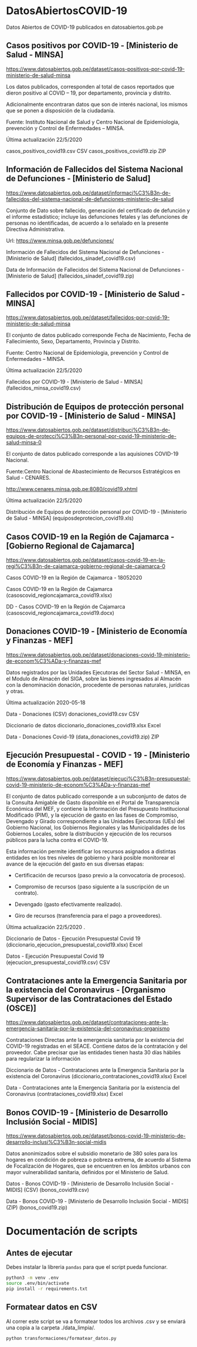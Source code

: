 # DatosAbiertosCOVID-19
 Datos Abiertos de COVID-19 publicados en datosabiertos.gob.pe

## Casos positivos por COVID-19 - [Ministerio de Salud - MINSA]
https://www.datosabiertos.gob.pe/dataset/casos-positivos-por-covid-19-ministerio-de-salud-minsa

Los datos publicados, corresponden al total de casos reportados que dieron positivo al COVID – 19, por departamento, provincia y distrito.

Adicionalmente encontraran datos que son de interés nacional, los mismos que se ponen a disposición de la ciudadanía.

Fuente: Instituto Nacional de Salud y Centro Nacional de Epidemiologia, prevención y Control de Enfermedades – MINSA.

Última actualización 22/5/2020

casos_positivos_covid19.csv CSV
casos_positivos_covid19.zip ZIP


## Información de Fallecidos del Sistema Nacional de Defunciones - [Ministerio de Salud]
https://www.datosabiertos.gob.pe/dataset/informaci%C3%B3n-de-fallecidos-del-sistema-nacional-de-defunciones-ministerio-de-salud

Conjunto de Dato sobre fallecido, generación del certificado de defunción y el informe estadístico; incluye las defunciones fetales y las defunciones de personas no identificadas, de acuerdo a lo señalado en la presente Directiva Administrativa.

Url: https://www.minsa.gob.pe/defunciones/

Información de Fallecidos del Sistema Nacional de Defunciones - [Ministerio de Salud] (fallecidos_sinadef_covid19.csv)

Data de Información de Fallecidos del Sistema Nacional de Defunciones - [Ministerio de Salud] (fallecidos_sinadef_covid19.zip)


## Fallecidos por COVID-19 - [Ministerio de Salud - MINSA]
https://www.datosabiertos.gob.pe/dataset/fallecidos-por-covid-19-ministerio-de-salud-minsa

El conjunto de datos publicado corresponde Fecha de Nacimiento, Fecha de Fallecimiento, Sexo, Departamento, Provincia y Distrito.

Fuente: Centro Nacional de Epidemiologia, prevención y Control de Enfermedades – MINSA.

Última actualización 22/5/2020

Fallecidos por COVID-19 - [Ministerio de Salud - MINSA] (fallecidos_minsa_covid19.csv)


## Distribución de Equipos de protección personal por COVID-19 - [Ministerio de Salud - MINSA]
https://www.datosabiertos.gob.pe/dataset/distribuci%C3%B3n-de-equipos-de-protecci%C3%B3n-personal-por-covid-19-ministerio-de-salud-minsa-0

El conjunto de datos publicado corresponde a las aquisiones COVID-19 Nacional.

Fuente:Centro Nacional de Abastecimiento de Recursos Estratégicos en Salud - CENARES.

http://www.cenares.minsa.gob.pe:8080/covid19.xhtml

Última actualización 22/5/2020

Distribución de Equipos de protección personal por COVID-19 - [Ministerio de Salud - MINSA] (equiposdeprotecion_covid19.xls)


## Casos COVID-19 en la Región de Cajamarca - [Gobierno Regional de Cajamarca]
https://www.datosabiertos.gob.pe/dataset/casos-covid-19-en-la-regi%C3%B3n-de-cajamarca-gobierno-regional-de-cajamarca-0

Casos COVID-19 en la Región de Cajamarca - 18052020

Casos COVID-19 en la Región de Cajamarca (casoscovid_regioncajamarca_covid19.xlsx)

DD - Casos COVID-19 en la Región de Cajamarca (casoscovid_regioncajamarca_covid19.docx)


## Donaciones COVID-19 - [Ministerio de Economía y Finanzas - MEF]
https://www.datosabiertos.gob.pe/dataset/donaciones-covid-19-ministerio-de-econom%C3%ADa-y-finanzas-mef

Datos registrados por las Unidades Ejecutoras del Sector Salud - MINSA, en el Modulo de Almacén del SIGA, sobre las bienes ingresados al Almacén con la denominación donación, procedente de personas naturales, jurídicas y otras.

Última actualización 2020-05-18

Data - Donaciones (CSV)
donaciones_covid19.csv CSV

Diccionario de datos
diccionario_donaciones_covid19.xlsx Excel

Data - Donaciones Covid-19 (data_donaciones_covid19.zip) ZIP


## Ejecución Presupuestal - COVID - 19 - [Ministerio de Economía y Finanzas - MEF]
https://www.datosabiertos.gob.pe/dataset/ejecuci%C3%B3n-presupuestal-covid-19-ministerio-de-econom%C3%ADa-y-finanzas-mef


El conjunto de datos publicado corresponde a un subconjunto de datos de la Consulta Amigable de Gasto disponible en el Portal de Transparencia Económica del MEF, y contiene la Información del Presupuesto Institucional Modificado (PIM), y la ejecución de gasto en las fases de Compromiso, Devengado y Girado correspondiente a las Unidades Ejecutoras (UEs) del Gobierno Nacional, los Gobiernos Regionales y las Municipalidades de los Gobiernos Locales, sobre la distribución y ejecución de los recursos públicos para la lucha contra el COVID-19.

Esta información permite identificar los recursos asignados a distintas entidades en los tres niveles de gobierno y hará posible monitorear el avance de la ejecución del gasto en sus diversas etapas:

- Certificación de recursos (paso previo a la convocatoria de procesos).

- Compromiso de recursos (paso siguiente a la suscripción de un contrato).

- Devengado (gasto efectivamente realizado).

- Giro de recursos (transferencia para el pago a proveedores).

Última actualización 22/5/2020 .


Diccionario de Datos - Ejecución Presupuestal Covid 19 (diccionario_ejecucion_presupuestal_covid19.xlsx) Excel

Datos - Ejecución Presupuestal Covid 19 (ejecucion_presupuestal_covid19.csv) CSV


## Contrataciones ante la Emergencia Sanitaria por la existencia del Coronavirus - [Organismo Supervisor de las Contrataciones del Estado (OSCE)]
https://www.datosabiertos.gob.pe/dataset/contrataciones-ante-la-emergencia-sanitaria-por-la-existencia-del-coronavirus-organismo


Contrataciones Directas ante la emergencia sanitaria por la existencia del COVID-19 registradas en el SEACE. Contiene datos de la contratación y del proveedor. Cabe precisar que las entidades tienen hasta 30 días hábiles para regularizar la información

Diccionario de Datos - Contrataciones ante la Emergencia Sanitaria por la existencia del Coronavirus (diccionario_contrataciones_covid19.xlsx) Excel

Data - Contrataciones ante la Emergencia Sanitaria por la existencia del Coronavirus (contrataciones_covid19.xlsx) Excel


## Bonos COVID-19 - [Ministerio de Desarrollo Inclusión Social - MIDIS]
https://www.datosabiertos.gob.pe/dataset/bonos-covid-19-ministerio-de-desarrollo-inclusi%C3%B3n-social-midis

Datos anonimizados sobre el subsidio monetario de 380 soles para los hogares en condición de pobreza o pobreza extrema, de acuerdo al Sistema de Focalización de Hogares, que se encuentren en los ámbitos urbanos con mayor vulnerabilidad sanitaria, definidos por el Ministerio de Salud.

Datos - Bonos COVID-19 - [Ministerio de Desarrollo Inclusión Social - MIDIS] (CSV) (bonos_covid19.csv)

Data - Bonos COVID-19 - [Ministerio de Desarrollo Inclusión Social - MIDIS] (ZIP) (bonos_covid19.zip)


# Documentación de scripts

## Antes de ejecutar

Debes instalar la libreria `pandas` para que el script pueda funcionar.

```bash
python3 -m venv .env
source .env/bin/activate
pip install -r requirements.txt
```

## Formatear datos en CSV

Al correr este script se va a formatear todos los archivos .csv y se enviará una copia a la carpeta ./data_limpia/.

```bash
python transformaciones/formatear_datos.py
```
